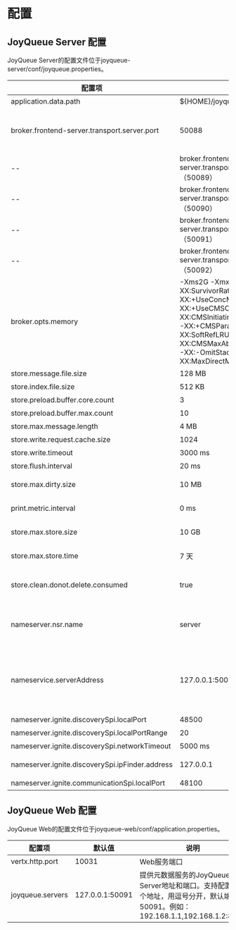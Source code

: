 # 配置

## JoyQueue Server 配置

JoyQueue Server的配置文件位于joyqueue-server/conf/joyqueue.properties。

配置项 | 默认值 | 说明
-- | -- | --
application.data.path | ${HOME}/joyqueue | JoyQueue数据目录
broker.frontend-server.transport.server.port | 50088 | JoyQueue Server与客户端通信的端口。JoyQueue Server 会启用**连续的5个端口**用于通信，默认为：50088 - 50092。如果修改客户端端口号，其它的端口会自动跟随修改。
 -- | broker.frontend-server.transport.server.port + 1（50089） | 内部端口，JoyQueue Server各节点之间通信的端口
 -- | broker.frontend-server.transport.server.port + 2（50090） | JoyQueue Server rest API 端口，
 -- | broker.frontend-server.transport.server.port + 3（50091） | JoyQueue Web 使用这个端口与JoyQueue Server通信。
 -- | broker.frontend-server.transport.server.port + 4（50092） | 内部端口，JoyQueue Server 元数据服务端口。
 broker.opts.memory | -Xms2G -Xmx2G -server  -Xss256K -XX:SurvivorRatio=8 -XX:+UseConcMarkSweepGC -XX:+UseCMSCompactAtFullCollection -XX:CMSInitiatingOccupancyFraction=70 -XX:+CMSParallelRemarkEnabled -XX:SoftRefLRUPolicyMSPerMB=0 -XX:CMSMaxAbortablePrecleanTime=20 -XX:-OmitStackTraceInFastThrow -XX:MaxDirectMemorySize=2G | jvm 参数。
store.message.file.size | 128 MB | 消息文件大小
store.index.file.size | 512 KB | 索引文件大小
store.preload.buffer.core.count | 3 | 预加载DirectBuffer的核心数量
store.preload.buffer.max.count | 10 | 预加载DirectBuffer的最大数量
store.max.message.length | 4 MB | 每条消息的最大长度
store.write.request.cache.size | 1024 | 写入请求缓存中，最多缓存的请求数量
store.write.timeout | 3000 ms | 存储写入超时时间
store.flush.interval | 20 ms | 存储刷盘时间间隔
store.max.dirty.size | 10 MB| 脏数据的最大长度，如果内存中未刷盘的脏数据长度超过这个值，将阻塞消息写入。
print.metric.interval | 0 ms | 打印存储监控信息的时间间隔，默认为0， 不打印。
store.max.store.size | 10 GB | 每个分区组最多保留消息的大小，超过这个大小之后，旧的消息将被自动删除。
store.max.store.time | 7 天 | 每个分区组最长保留消息的时长，超时的消息将被自动删除。
store.clean.donot.delete.consumed | true | 不删除已订阅未消费的消息。默认对于已经订阅但还未消费的消息，即使满足删除条件，也不会自动删除。
nameserver.nsr.name | server | NameServer的启动方式：<br/> server: 默认的启动方式，存储元数据。<br/> thin: 不存储元数据，远程去其它Server读写元数据。
nameservice.serverAddress | 127.0.0.1:50092 | thin模式时，需要连接其它Server获取元数据，在这里配置其它Server的地址。这里配置的Server中，NameServer的启动方式必须是server模式。支持配置多个地址，用英文逗号隔开。例如：192.168.1.1:50092,192.168.1.2:50092。
nameserver.ignite.discoverySpi.localPort | 48500| Ignite服务发现本地端口
nameserver.ignite.discoverySpi.localPortRange | 20 | Ignite服务发现本地端口范围
nameserver.ignite.discoverySpi.networkTimeout | 5000 ms | Ignite服务发现超时
nameserver.ignite.discoverySpi.ipFinder.address | 127.0.0.1 | Ignite本地服务发现地址范围，支持多个地址，例如：1.2.3.4,1.2.3.5:47500..47509
nameserver.ignite.communicationSpi.localPort | 48100 | Ignite使用的通信端口号

## JoyQueue Web 配置

JoyQueue Web的配置文件位于joyqueue-web/conf/application.properties。

配置项 | 默认值 | 说明
-- | -- | --
vertx.http.port | 10031 | Web服务端口
joyqueue.servers | 127.0.0.1:50091 | 提供元数据服务的JoyQueue Server地址和端口。支持配置多个地址，用逗号分开，默认端口为50091。例如：192.168.1.1,192.168.1.2:8888
